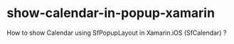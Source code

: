 # show-calendar-in-popup-xamarin
How to show Calendar using SfPopupLayout in Xamarin.iOS (SfCalendar) ?
